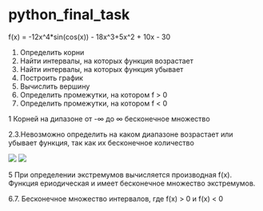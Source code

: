 # python_final_task

f(x) = -12x^4*sin(cos(x)) - 18x^3+5x^2 + 10x - 30
1. Определить корни
2. Найти интервалы, на которых функция возрастает
3. Найти интервалы, на которых функция убывает
4. Построить график
5. Вычислить вершину
6. Определить промежутки, на котором f > 0
7. Определить промежутки, на котором f < 0

1 Корней на дипазоне от -∞ до ∞ бесконечное множество

2.3.Невозможно определить на каком диапазоне возрастает или убывает функция, так как их бесконечное количество

<image src="/Users/Roman/Documents/YuliyaGB/Python/python_final_task/python_final_task/56.jpg">



<image src="/Users/Roman/Documents/YuliyaGB/Python/python_final_task/python_final_task/67.jpg">

5 При определении экстремумов вычисляется производная f(x). Функция ериодическая и имеет бесконечное множество экстремумов.

6.7. Бесконечное множество интервалов, где f(x) > 0 и f(x) < 0



